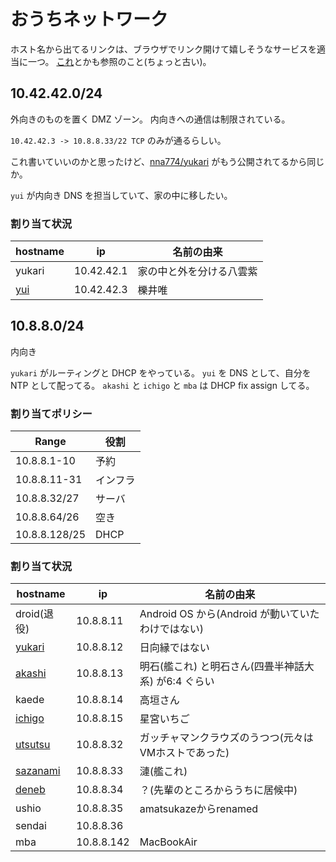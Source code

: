 # おうちネットワーク

ホスト名から出てるリンクは、ブラウザでリンク開けて嬉しそうなサービスを適当に一つ。
[これ](https://gist.github.com/nna774/c28c8c908a9feea4e44d)とかも参照のこと(ちょっと古い)。

## 10.42.42.0/24

外向きのものを置く DMZ ゾーン。
内向きへの通信は制限されている。

`10.42.42.3 -> 10.8.8.33/22 TCP` のみが通るらしい。

これ書いていいのかと思ったけど、[nna774/yukari](https://github.com/nna774/yukari/) がもう公開されてるから同じか。

`yui` が内向き DNS を担当していて、家の中に移したい。

### 割り当て状況

|hostname|ip|名前の由来|
|---|---|---|
|yukari|10.42.42.1|家の中と外を分ける八雲紫|
|[yui](https://yui.nna774.net/)|10.42.42.3|櫟井唯|

## 10.8.8.0/24

内向き

`yukari` がルーティングと DHCP をやっている。
`yui` を DNS として、自分を NTP として配ってる。
`akashi` と `ichigo` と `mba` は DHCP fix assign してる。

### 割り当てポリシー

|Range|役割|
|---|---|
|10.8.8.1-10|予約|
|10.8.8.11-31|インフラ|
|10.8.8.32/27|サーバ|
|10.8.8.64/26|空き|
|10.8.8.128/25|DHCP|

### 割り当て状況

|hostname|ip|名前の由来|
|---|---|---|
|droid(退役)|10.8.8.11|Android OS から(Android が動いていたわけではない)|
|[yukari](http://yukari.nna774.net/)|10.8.8.12|日向縁ではない|
|[akashi](https://akashi.nna774.net/)|10.8.8.13|明石(艦これ) と明石さん(四畳半神話大系) が6:4 ぐらい|
|kaede|10.8.8.14|高垣さん|
|[ichigo](http://ichigo.nna774.net/)|10.8.8.15|星宮いちご|
|[utsutsu](http://utsutsu.nna774.net/)|10.8.8.32|ガッチャマンクラウズのうつつ(元々はVMホストであった)|
|[sazanami](http://sazanami.nna774.net:8000)|10.8.8.33|漣(艦これ)|
|[deneb](https://10.8.8.34/)|10.8.8.34|？(先輩のところからうちに居候中)|
|ushio|10.8.8.35|amatsukazeからrenamed|
|sendai|10.8.8.36||
|mba|10.8.8.142|MacBookAir|
